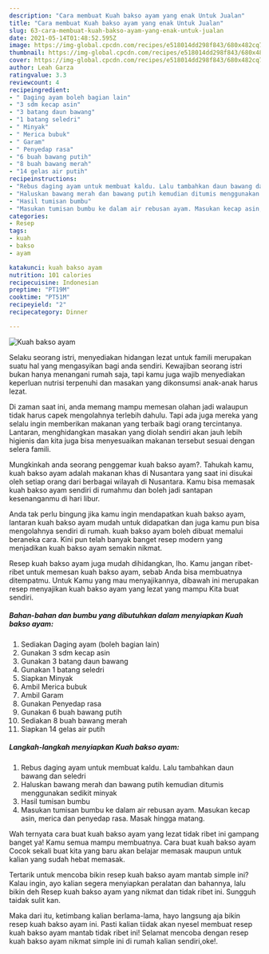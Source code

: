 ```yaml
---
description: "Cara membuat Kuah bakso ayam yang enak Untuk Jualan"
title: "Cara membuat Kuah bakso ayam yang enak Untuk Jualan"
slug: 63-cara-membuat-kuah-bakso-ayam-yang-enak-untuk-jualan
date: 2021-05-14T01:48:52.595Z
image: https://img-global.cpcdn.com/recipes/e518014dd298f843/680x482cq70/kuah-bakso-ayam-foto-resep-utama.jpg
thumbnail: https://img-global.cpcdn.com/recipes/e518014dd298f843/680x482cq70/kuah-bakso-ayam-foto-resep-utama.jpg
cover: https://img-global.cpcdn.com/recipes/e518014dd298f843/680x482cq70/kuah-bakso-ayam-foto-resep-utama.jpg
author: Leah Garza
ratingvalue: 3.3
reviewcount: 4
recipeingredient:
- " Daging ayam boleh bagian lain"
- "3 sdm kecap asin"
- "3 batang daun bawang"
- "1 batang seledri"
- " Minyak"
- " Merica bubuk"
- " Garam"
- " Penyedap rasa"
- "6 buah bawang putih"
- "8 buah bawang merah"
- "14 gelas air putih"
recipeinstructions:
- "Rebus daging ayam untuk membuat kaldu. Lalu tambahkan daun bawang dan seledri"
- "Haluskan bawang merah dan bawang putih kemudian ditumis menggunakan sedikit minyak"
- "Hasil tumisan bumbu"
- "Masukan tumisan bumbu ke dalam air rebusan ayam. Masukan kecap asin, merica dan penyedap rasa. Masak hingga matang."
categories:
- Resep
tags:
- kuah
- bakso
- ayam

katakunci: kuah bakso ayam 
nutrition: 101 calories
recipecuisine: Indonesian
preptime: "PT19M"
cooktime: "PT51M"
recipeyield: "2"
recipecategory: Dinner

---
```



![Kuah bakso ayam](https://img-global.cpcdn.com/recipes/e518014dd298f843/680x482cq70/kuah-bakso-ayam-foto-resep-utama.jpg)

Selaku seorang istri, menyediakan hidangan lezat untuk famili merupakan suatu hal yang mengasyikan bagi anda sendiri. Kewajiban seorang istri bukan hanya menangani rumah saja, tapi kamu juga wajib menyediakan keperluan nutrisi terpenuhi dan masakan yang dikonsumsi anak-anak harus lezat.

Di zaman  saat ini, anda memang mampu memesan olahan jadi walaupun tidak harus capek mengolahnya terlebih dahulu. Tapi ada juga mereka yang selalu ingin memberikan makanan yang terbaik bagi orang tercintanya. Lantaran, menghidangkan masakan yang diolah sendiri akan jauh lebih higienis dan kita juga bisa menyesuaikan makanan tersebut sesuai dengan selera famili. 



Mungkinkah anda seorang penggemar kuah bakso ayam?. Tahukah kamu, kuah bakso ayam adalah makanan khas di Nusantara yang saat ini disukai oleh setiap orang dari berbagai wilayah di Nusantara. Kamu bisa memasak kuah bakso ayam sendiri di rumahmu dan boleh jadi santapan kesenanganmu di hari libur.

Anda tak perlu bingung jika kamu ingin mendapatkan kuah bakso ayam, lantaran kuah bakso ayam mudah untuk didapatkan dan juga kamu pun bisa mengolahnya sendiri di rumah. kuah bakso ayam boleh dibuat memalui beraneka cara. Kini pun telah banyak banget resep modern yang menjadikan kuah bakso ayam semakin nikmat.

Resep kuah bakso ayam juga mudah dihidangkan, lho. Kamu jangan ribet-ribet untuk memesan kuah bakso ayam, sebab Anda bisa membuatnya ditempatmu. Untuk Kamu yang mau menyajikannya, dibawah ini merupakan resep menyajikan kuah bakso ayam yang lezat yang mampu Kita buat sendiri.

<!--inarticleads1-->

##### Bahan-bahan dan bumbu yang dibutuhkan dalam menyiapkan Kuah bakso ayam:

1. Sediakan  Daging ayam (boleh bagian lain)
1. Gunakan 3 sdm kecap asin
1. Gunakan 3 batang daun bawang
1. Gunakan 1 batang seledri
1. Siapkan  Minyak
1. Ambil  Merica bubuk
1. Ambil  Garam
1. Gunakan  Penyedap rasa
1. Gunakan 6 buah bawang putih
1. Sediakan 8 buah bawang merah
1. Siapkan 14 gelas air putih




<!--inarticleads2-->

##### Langkah-langkah menyiapkan Kuah bakso ayam:

1. Rebus daging ayam untuk membuat kaldu. Lalu tambahkan daun bawang dan seledri
1. Haluskan bawang merah dan bawang putih kemudian ditumis menggunakan sedikit minyak
1. Hasil tumisan bumbu
1. Masukan tumisan bumbu ke dalam air rebusan ayam. Masukan kecap asin, merica dan penyedap rasa. Masak hingga matang.




Wah ternyata cara buat kuah bakso ayam yang lezat tidak ribet ini gampang banget ya! Kamu semua mampu membuatnya. Cara buat kuah bakso ayam Cocok sekali buat kita yang baru akan belajar memasak maupun untuk kalian yang sudah hebat memasak.

Tertarik untuk mencoba bikin resep kuah bakso ayam mantab simple ini? Kalau ingin, ayo kalian segera menyiapkan peralatan dan bahannya, lalu bikin deh Resep kuah bakso ayam yang nikmat dan tidak ribet ini. Sungguh taidak sulit kan. 

Maka dari itu, ketimbang kalian berlama-lama, hayo langsung aja bikin resep kuah bakso ayam ini. Pasti kalian tiidak akan nyesel membuat resep kuah bakso ayam mantab tidak ribet ini! Selamat mencoba dengan resep kuah bakso ayam nikmat simple ini di rumah kalian sendiri,oke!.

